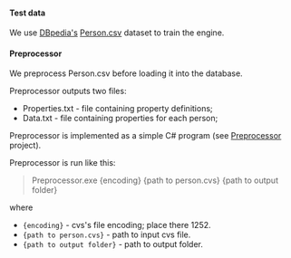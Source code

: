 <h4>Test data</h4>
<p>We use <a href="http://wiki.dbpedia.org/" target="_blank">DBpedia's</a> <a href="http://web.informatik.uni-mannheim.de/DBpediaAsTables/csv/Person.csv.gz">Person.csv</a> dataset to train the engine.</p>

<h4>Preprocessor</h4>
<p>We preprocess Person.csv before loading it into the database.</p>
<p>Preprocessor outputs two files:</p>
<ul>
  <li>Properties.txt - file containing property definitions;</li>
  <li>Data.txt - file containing properties for each person;</li>
</ul>
<p>Preprocessor is implemented as a simple C# program (see <a href="Processor">Preprocessor</a> project).</p>
<p>Preprocessor is run like this:</p>
<blockquote>Preprocessor.exe {encoding} {path to person.cvs} {path to output folder}</blockquote>
<p>where</p>
<ul>
  <li><code>{encoding}</code> - cvs's file encoding; place there 1252.</li>
  <li><code>{path to person.cvs}</code> - path to input cvs file.</li>
  <li><code>{path to output folder}</code> - path to output folder.</li>
</ul>
